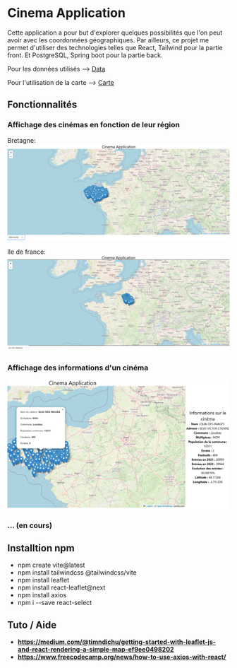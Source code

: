 # Cinema Application

Cette application a pour but d'explorer quelques possibilités que l'on peut avoir avec les coordonnées géographiques.
Par ailleurs, ce projet me permet d'utiliser des technologies telles que React, Tailwind pour la partie front. Et PostgreSQL, Spring boot
pour la partie back.

Pour les données utilisés --> [Data](Data/README.md)  

Pour l'utilisation de la carte --> [Carte](https://react-leaflet.js.org/)

## Fonctionnalités

### Affichage des cinémas en fonction de leur région

Bretagne:
![Carte Bretagne](public/assets/ReadMe_img/Bretagne.png)

Ile de france:
![Carte Bretagne](public/assets/ReadMe_img/Ile-de-france.png)

### Affichage des informations d'un cinéma
![Infomartions cinémas](public/assets/ReadMe_img/Information%20sur%20un%20cinema.png)

### ... (en cours)


## Installtion npm

- npm create vite@latest
- npm install tailwindcss @tailwindcss/vite
- npm install leaflet
- npm install react-leaflet@next
- npm install axios
- npm i --save react-select


## Tuto / Aide
- **https://medium.com/@timndichu/getting-started-with-leaflet-js-and-react-rendering-a-simple-map-ef9ee0498202**
- **https://www.freecodecamp.org/news/how-to-use-axios-with-react/**
